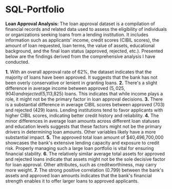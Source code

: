 # SQL-Portfolio

**Loan Approval Analysis:**
The loan approval dataset is a compilation of financial records and related data used to assess the 
eligibility of individuals or organizations seeking loans from a lending institution. It includes information 
such as applicants' income, credit scores (CIBIL scores), the amount of loan requested, loan terms, the value 
of assets, educational background, and the final loan status (approved, rejected, etc.). Presented below are the 
findings derived from the comprehensive analysis I have conducted.

**1.** With an overall approval rate of 62%, the dataset indicates that the majority of loans have been approved. 
   It suggests that the bank has not been overly conservative or lenient in granting loans.
**2.** There's a slight difference in average income between approved ($5,025,904) and rejected ($5,113,825) loans.
   This indicates that while income plays a role, it might not be the primary factor in loan approval decisions.
**3.** There is a substantial difference in average CIBIL scores between approved (703) and rejected (429) loans.
   Lending institutions tend to favor applicants with higher CIBIL scores, indicating better credit history and reliability.
**4.** The minor differences in average loan amounts across different loan statuses and education levels suggests that these
   factors might not be the primary drivers in determining loan amounts. Other variables likely have a more substantial impact.
**5.** The approved total loan amount of $40,496,700,000 showcases the bank's extensive lending capacity and exposure to credit
   risk. Properly managing such a large loan portfolio is vital for ensuring financial stability.
**6.** The relatively similar average total assets for approved and rejected loans indicate that assets might not be the sole
   decisive factor for loan approval. Other attributes, such as creditworthiness, may carry more weight.
**7.** The strong positive correlation (0.799) between the bank's assets and approved loan amounts indicates that the bank's
   financial strength enables it to offer larger loans to approved applicants.
